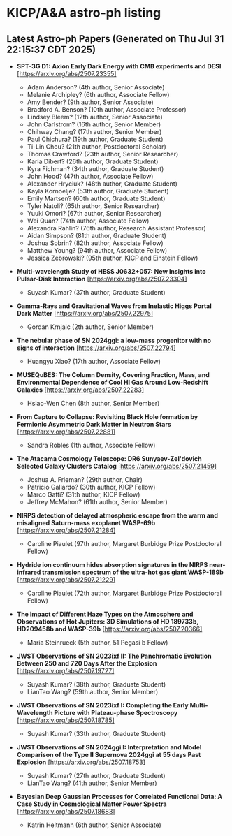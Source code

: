 # KICP/A&A astro-ph listing

## Latest Astro-ph Papers (Generated on Thu Jul 31 22:15:37 CDT 2025)

- **SPT-3G D1: Axion Early Dark Energy with CMB experiments and DESI**
[https://arxiv.org/abs/2507.23355]
  + Adam Anderson? (4th author, Senior Associate)
  + Melanie Archipley? (6th author, Associate Fellow)
  + Amy Bender? (9th author, Senior Associate)
  + Bradford A. Benson? (10th author, Associate Professor)
  + Lindsey Bleem? (12th author, Senior Associate)
  + John Carlstrom? (16th author, Senior Member)
  + Chihway Chang? (17th author, Senior Member)
  + Paul Chichura? (19th author, Graduate Student)
  + Ti-Lin Chou? (21th author, Postdoctoral Scholar)
  + Thomas Crawford? (23th author, Senior Researcher)
  + Karia Dibert? (26th author, Graduate Student)
  + Kyra Fichman? (34th author, Graduate Student)
  + John Hood? (47th author, Associate Fellow)
  + Alexander Hryciuk? (48th author, Graduate Student)
  + Kayla Kornoelje? (53th author, Graduate Student)
  + Emily Martsen? (60th author, Graduate Student)
  + Tyler Natoli? (65th author, Senior Researcher)
  + Yuuki Omori? (67th author, Senior Researcher)
  + Wei Quan? (74th author, Associate Fellow)
  + Alexandra Rahlin? (76th author, Research Assistant Professor)
  + Aidan Simpson? (81th author, Graduate Student)
  + Joshua Sobrin? (82th author, Associate Fellow)
  + Matthew Young? (94th author, Associate Fellow)
  + Jessica Zebrowski? (95th author, KICP and Einstein Fellow)

- **Multi-wavelength Study of HESS J0632+057: New Insights into Pulsar-Disk Interaction**
[https://arxiv.org/abs/2507.23304]
  + Suyash Kumar? (37th author, Graduate Student)

- **Gamma-Rays and Gravitational Waves from Inelastic Higgs Portal Dark Matter**
[https://arxiv.org/abs/2507.22975]
  + Gordan Krnjaic (2th author, Senior Member)

- **The nebular phase of SN 2024ggi: a low-mass progenitor with no signs of interaction**
[https://arxiv.org/abs/2507.22794]
  + Huangyu Xiao? (17th author, Associate Fellow)

- **MUSEQuBES: The Column Density, Covering Fraction, Mass, and Environmental Dependence of Cool HI Gas Around Low-Redshift Galaxies**
[https://arxiv.org/abs/2507.22283]
  + Hsiao-Wen Chen (8th author, Senior Member)

- **From Capture to Collapse: Revisiting Black Hole formation by Fermionic Asymmetric Dark Matter in Neutron Stars**
[https://arxiv.org/abs/2507.22881]
  + Sandra Robles (1th author, Associate Fellow)

- **The Atacama Cosmology Telescope: DR6 Sunyaev-Zel'dovich Selected Galaxy Clusters Catalog**
[https://arxiv.org/abs/2507.21459]
  + Joshua A. Frieman? (29th author, Chair)
  + Patricio Gallardo? (30th author, KICP Fellow)
  + Marco Gatti? (31th author, KICP Fellow)
  + Jeffrey McMahon? (61th author, Senior Member)

- **NIRPS detection of delayed atmospheric escape from the warm and misaligned Saturn-mass exoplanet WASP-69b**
[https://arxiv.org/abs/2507.21284]
  + Caroline Piaulet (97th author, Margaret Burbidge Prize Postdoctoral Fellow)

- **Hydride ion continuum hides absorption signatures in the NIRPS near-infrared transmission spectrum of the ultra-hot gas giant WASP-189b**
[https://arxiv.org/abs/2507.21229]
  + Caroline Piaulet (72th author, Margaret Burbidge Prize Postdoctoral Fellow)

- **The Impact of Different Haze Types on the Atmosphere and Observations of Hot Jupiters: 3D Simulations of HD 189733b, HD209458b and WASP-39b**
[https://arxiv.org/abs/2507.20366]
  + Maria Steinrueck (5th author, 51 Pegasi b Fellow)

- **JWST Observations of SN 2023ixf II: The Panchromatic Evolution Between 250 and 720 Days After the Explosion**
[https://arxiv.org/abs/2507.19727]
  + Suyash Kumar? (38th author, Graduate Student)
  + LianTao Wang? (59th author, Senior Member)

- **JWST Observations of SN 2023ixf I: Completing the Early Multi-Wavelength Picture with Plateau-phase Spectroscopy**
[https://arxiv.org/abs/2507.18785]
  + Suyash Kumar? (33th author, Graduate Student)

- **JWST Observations of SN 2024ggi I: Interpretation and Model Comparison of the Type II Supernova 2024ggi at 55 days Past Explosion**
[https://arxiv.org/abs/2507.18753]
  + Suyash Kumar? (27th author, Graduate Student)
  + LianTao Wang? (41th author, Senior Member)

- **Bayesian Deep Gaussian Processes for Correlated Functional Data: A Case Study in Cosmological Matter Power Spectra**
[https://arxiv.org/abs/2507.18683]
  + Katrin Heitmann (6th author, Senior Associate)

